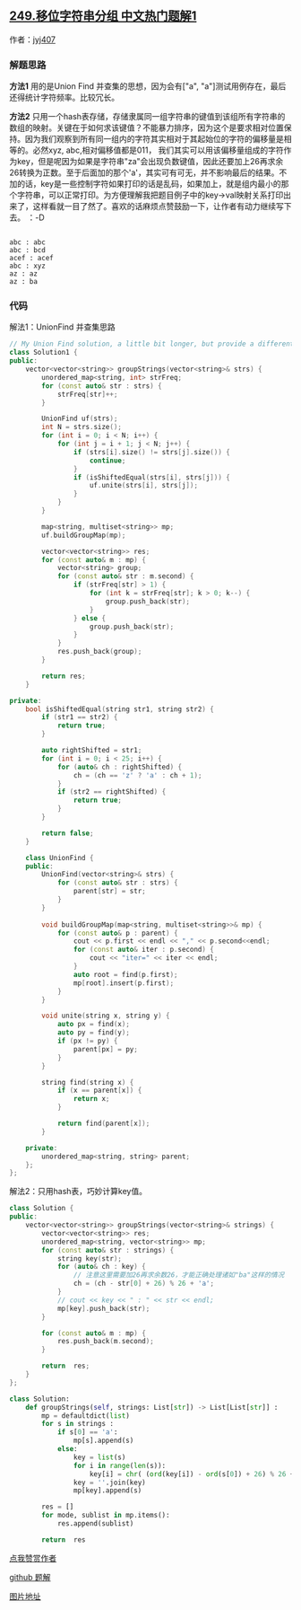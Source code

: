 ## [249.移位字符串分组 中文热门题解1](https://leetcode.cn/problems/group-shifted-strings/solutions/100000/zhong-gui-zhong-ju-qiao-miao-ji-suan-has-ys3z)

作者：[jyj407](https://leetcode.cn/u/jyj407)
### 解题思路

**方法1** 用的是Union Find 并查集的思想，因为会有["a", "a"]测试用例存在，最后还得统计字符频率。比较冗长。


**方法2** 只用一个hash表存储，存储隶属同一组字符串的键值到该组所有字符串的数组的映射。关键在于如何求该键值？不能暴力排序，因为这个是要求相对位置保持。因为我们观察到所有同一组内的字符其实相对于其起始位的字符的偏移量是相等的。必然xyz, abc,相对偏移值都是011， 我们其实可以用该偏移量组成的字符作为key，但是呢因为如果是字符串"za"会出现负数键值，因此还要加上26再求余26转换为正数。至于后面加的那个'a'，其实可有可无，并不影响最后的结果。不加的话，key是一些控制字符如果打印的话是乱码，如果加上，就是组内最小的那个字符串，可以正常打印。为方便理解我把题目例子中的key->val映射关系打印出来了，这样看就一目了然了。喜欢的话麻烦点赞鼓励一下，让作者有动力继续写下去。 ：-D 

```

abc : abc
abc : bcd
acef : acef
abc : xyz
az : az
az : ba

```



### 代码

解法1：UnionFind 并查集思路
```cpp
// My Union Find solution, a little bit longer, but provide a different perspective for this problem
class Solution1 {
public:
    vector<vector<string>> groupStrings(vector<string>& strs) {
        unordered_map<string, int> strFreq;
        for (const auto& str : strs) {
            strFreq[str]++;
        }

        UnionFind uf(strs);
        int N = strs.size();
        for (int i = 0; i < N; i++) {
            for (int j = i + 1; j < N; j++) {
                if (strs[i].size() != strs[j].size()) {
                    continue;
                }
                if (isShiftedEqual(strs[i], strs[j])) {
                    uf.unite(strs[i], strs[j]);
                }
            }
        }

        map<string, multiset<string>> mp;
        uf.buildGroupMap(mp);

        vector<vector<string>> res;
        for (const auto& m : mp) {
            vector<string> group;
            for (const auto& str : m.second) {
                if (strFreq[str] > 1) {
                    for (int k = strFreq[str]; k > 0; k--) {
                        group.push_back(str);
                    }
                } else {
                    group.push_back(str);
                }
            }
            res.push_back(group);
        }

        return res;
    }

private:
    bool isShiftedEqual(string str1, string str2) {
        if (str1 == str2) {
            return true;
        }

        auto rightShifted = str1;
        for (int i = 0; i < 25; i++) {
            for (auto& ch : rightShifted) {
                ch = (ch == 'z' ? 'a' : ch + 1);
            }
            if (str2 == rightShifted) {
                return true;
            }
        }

        return false;
    }

    class UnionFind {
    public:
        UnionFind(vector<string>& strs) {    
            for (const auto& str : strs) {
                parent[str] = str;
            }
        }
        
        void buildGroupMap(map<string, multiset<string>>& mp) {
            for (const auto& p : parent) {
                cout << p.first << endl << "," << p.second<<endl;
                for (const auto& iter : p.second) {
                    cout << "iter=" << iter << endl;
                }
                auto root = find(p.first);
                mp[root].insert(p.first);
            }
        }

        void unite(string x, string y) {
            auto px = find(x);
            auto py = find(y);
            if (px != py) {
                parent[px] = py;
            }
        } 

        string find(string x) {
            if (x == parent[x]) {
                return x;
            }

            return find(parent[x]);
        }  

    private:
        unordered_map<string, string> parent;
    };
};
```

解法2：只用hash表，巧妙计算key值。
```cpp []
class Solution {
public:
    vector<vector<string>> groupStrings(vector<string>& strings) {
        vector<vector<string>> res;
        unordered_map<string, vector<string>> mp;
        for (const auto& str : strings) {
            string key(str);
            for (auto& ch : key) {
                // 注意这里需要加26再求余数26，才能正确处理诸如"ba"这样的情况
                ch = (ch - str[0] + 26) % 26 + 'a';
            }
            // cout << key << " : " << str << endl;
            mp[key].push_back(str);
        }

        for (const auto& m : mp) {
            res.push_back(m.second);
        }

        return  res;
    }
};
```
```python []
class Solution:
    def groupStrings(self, strings: List[str]) -> List[List[str]] :
        mp = defaultdict(list)
        for s in strings :
            if s[0] == 'a':
                mp[s].append(s)
            else:
                key = list(s)
                for i in range(len(s)):
                    key[i] = chr( (ord(key[i]) - ord(s[0]) + 26) % 26 + ord('a') )
                key = ''.join(key)
                mp[key].append(s)

        res = []
        for mode, sublist in mp.items():
            res.append(sublist)         

        return  res
```

[点我赞赏作者](https://github.com/jyj407/leetcode/blob/master/wechat%20reward%20QRCode.png)

[github 题解](https://github.com/jyj407/leetcode/blob/master/249.md)

[图片地址](https://github.com/jyj407/leetcode/blob/master/wechat%20reward%20QRCode.png)